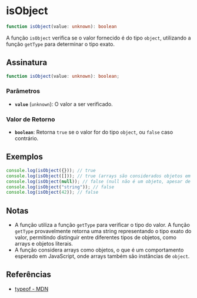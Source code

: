 # isObject

```typescript
function isObject(value: unknown): boolean
```

A função `isObject` verifica se o valor fornecido é do tipo `object`, utilizando a função `getType` para determinar o tipo exato.

## Assinatura

```typescript
function isObject(value: unknown): boolean;
```

### Parâmetros

- **`value`** (`unknown`): O valor a ser verificado.

### Valor de Retorno

- **`boolean`**: Retorna `true` se o valor for do tipo `object`, ou `false` caso contrário.

## Exemplos

```typescript
console.log(isObject({})); // true
console.log(isObject([])); // true (arrays são considerados objetos em JavaScript)
console.log(isObject(null)); // false (null não é um objeto, apesar de ser considerado assim por algumas verificações)
console.log(isObject("string")); // false
console.log(isObject(42)); // false
```

## Notas

- A função utiliza a função `getType` para verificar o tipo do valor. A função `getType` provavelmente retorna uma string representando o tipo exato do valor, permitindo distinguir entre diferentes tipos de objetos, como arrays e objetos literais.
- A função considera arrays como objetos, o que é um comportamento esperado em JavaScript, onde arrays também são instâncias de `object`.

## Referências

- [typeof - MDN](https://developer.mozilla.org/en-US/docs/Web/JavaScript/Reference/Operators/typeof)
